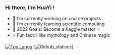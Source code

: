 ### Hi there, I'm HuaYi !

- 🔭 I’m currently working on course projects
- 🌱 I’m currently learning scientific computing
- 🥅 2022 Goals: Become a Kaggle master ✨
- ⚡ Fun fact: I like mythology and Chinese magic

[![Top Langs](https://github-readme-stats.vercel.app/api/top-langs/?username=0ce38a2b&theme=buefy)](https://github.com/0ce38a2b/github-readme-stats) 
[![Github_statiscs](https://github-readme-stats.vercel.app/api?username=0ce38a2b&count_private=true&show_icons=true&theme=buefy)]
